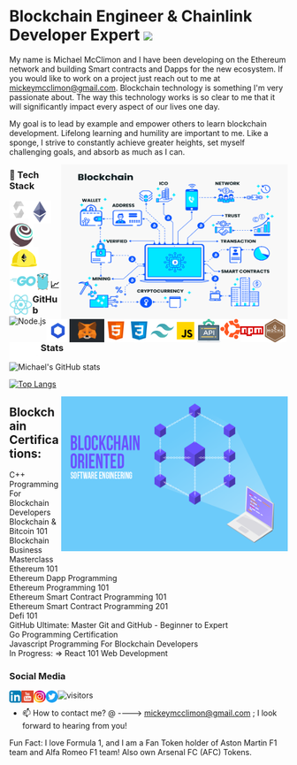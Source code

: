 # Blockchain Engineer & Chainlink Developer Expert <img src="https://raw.githubusercontent.com/MartinHeinz/MartinHeinz/master/wave.gif" width="30px">
 My name is Michael McClimon and I have been developing on the Ethereum network and building Smart contracts and Dapps for the new ecosystem. If you would like to work on a project just reach out to me at  mickeymcclimon@gmail.com. Blockchain technology is something I'm very passionate about. The way this technology works is so clear to me that it will significantly impact every aspect of our lives one day.     
         
My goal is to lead by example and empower others to learn blockchain development. Lifelong learning and humility are important to me. Like a sponge, I strive to constantly achieve greater heights, set myself challenging goals, and absorb as much as I can. 
<br/>            
   
<img align="right" alt="GIF" src="blockchain-use-cases.png" width="410" height="280" /> 

### 🔨 Tech Stack    
   
  <a href="https://docs.soliditylang.org/en/v0.8.4/#" target="_blank"> <img src="./solidity.svg" alt="Solidity" align="left" height='34px'/></a>
  <img align="left" alt="Ethereum" height ="42px" src="./Ethereum.png">
  <img align="left" alt="Truffle" height ="42px" src="./truffle.svg">
  <img align="left" alt="Hardhat" height ="42px" src="./hardhat.svg">
  <img align="left" alt="Golang" height ="42px" src="./Golang.png">
  <a href="https://reactjs.org/" target="_blank"><img align="left" alt="React" height ="42px" src="./react.svg"></a>
  <a href="https://nodejs.org" target="_blank"><img align="left" alt="Node.js" height ="42px" src="https://raw.githubusercontent.com/rahul-jha98/github_readme_icons/main/language_and_tools/square/node/node.svg"></a>
  <img align="left" alt="Chainlink" height ="42px" src="./chainlink.png">
  <img align="left" alt="Metamask" height ="42px" src="./metamask2.png">
  <img align="left" alt="HTML5" height ="42px" src="./html.svg">
  <img align="left" alt="CSS3" height ="42px" src="./css.svg"> 
  <img align="left" alt="Tailwind CSS" height ="42px" src="./tailwindcss.svg">
  <img align="left" alt="JavaScript" height ="42px" src="./javascript.svg"> 
  <img align="left" alt="REST APIs" height ="42px" src="./api.svg">
  <a href="https://ubuntu.com/" target="_blank"><img src="./ubuntu.svg" alt="Ubuntu" align="left" height='36px'/></a>
<a href="https://www.npmjs.com/" target="_blank"><img src="./npm.svg" alt="npm" align="left" height='42px'/></a>
<a href="https://mochajs.org/" target="_blank"><img src="./mochajs.svg" alt="Mocha" align="left" height='42px'/></a>
  <a href="https://nextjs.org/" target="_blank"> <img src="./nextjs.png" alt="Next.js" align="left" height='34px'/></a>
<br/> 
<br/>  
<br/>   
<br/> 
<br/>  
 
### 📈 GitHub Stats 
![Michael's GitHub stats](https://github-readme-stats.vercel.app/api?username=michaelmcclimon&theme=chartreuse-dark&show_icons=true)

[![Top Langs](https://github-readme-stats.vercel.app/api/top-langs/?username=michaelmcclimon&theme=tokyonight&show_icons=true&layout=compact)](https://github.com/michaelmcclimon/github-readme-stats)

<img align="right" alt="GIF" src="Blockchain-Oriented-Software-Engineering.png" width="410" height="280" />

## Blockchain Certifications:
C++ Programming For Blockchain Developers<br>
Blockchain & Bitcoin 101<br>
Blockchain Business Masterclass<br>
Ethereum 101<br>
Ethereum Dapp Programming<br>
Ethereum Programming 101<br>
Ethereum Smart Contract Programming 101<br>
Ethereum Smart Contract Programming 201<br>
Defi 101<br>
GitHub Ultimate: Master Git and GitHub - Beginner to Expert<br>
Go Programming Certification<br>
Javascript Programming For Blockchain Developers<br> 
In Progress: => React 101 Web Development<br>
 ### Social Media 
<a href="https://www.linkedin.com/in/michael-mcclimon-a949471b7/" target="_blank">
  <img src="./LinkedIn.png" align="left" alt="Michael's LinkedIn" width="22px">
</a>
<a href="https://www.youtube.com/channel/UCc0xgA7ro4dtnxE6PAlJhlg" target="_blank">
  <img src="./youtube.svg" align="left" alt="Michael's YouTube" width="22px">
</a>
<a href="https://www.instagram.com/mickeymcclimon/" target="_blank"> 
  <img src="./Instagram.png" align="left" alt="Michael's Instagram" width="22px">
</a>
<a href="https://twitter.com/McclimonMichael" target="_blank">
  <img src="./Twitter.png" align="left" alt="Michael's Twitter" width="22px">
</a>   
 
![visitors](https://page-views.glitch.me/badge?page_id=michaelmcclimon.visitor-badge)

- 📫 How to contact me? @ ----> mickeymcclimon@gmail.com ; I look forward to hearing from you!

Fun Fact: I love Formula 1, and I am a Fan Token holder of Aston Martin F1 team and Alfa Romeo F1 team! 
Also own Arsenal FC (AFC) Tokens. 

<!---
michaelmcclimon/michaelmcclimon is a ✨ special ✨ repository because its `README.md` (this file) appears on your GitHub profile.
You can click the Preview link to take a look at your changes.
--->
 

